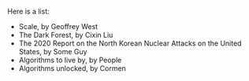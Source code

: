 Here is a list: 

* Scale, by Geoffrey West
* The Dark Forest, by Cixin Liu
* The 2020 Report on the North Korean Nuclear Attacks on the United States, by Some Guy 
* Algorithms to live by, by People 
* Algorithms unlocked, by Cormen 

